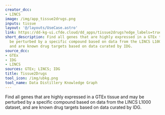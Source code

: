 ```yaml
---
creator_dcc:
- LINCS
image: /img/app_tissue2drugs.png
inputs: tissue
layout: '@/layouts/UseCase.astro'
link: https://dd-kg-ui.cfde.cloud/dd_apps/tissue2drugs?edge_labels=true
short_description: Find all genes that are highly expressed in a GTEx tissue and may
  be perturbed by a specific compound based on data from the LINCS L1000 dataset,
  and are known drug targets based on data curated by IDG.
source_dcc:
- GTEx
- IDG
- LINCS
sources: GTEx; LINCS; IDG
title: Tissue2Drugs
tool_icon: /img/ubkg.png
tool_name: Data Distillery Knowledge Graph
---
```

Find all genes that are highly expressed in a GTEx tissue and may be perturbed by a specific compound based on data from the LINCS L1000 dataset, and are known drug targets based on data curated by IDG.